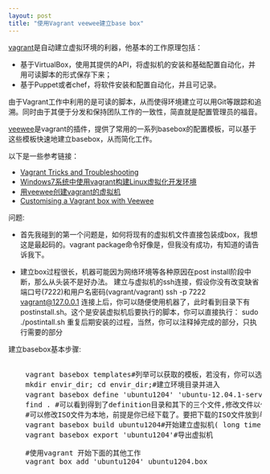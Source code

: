 ```yaml
---
layout: post
title: "使用Vagrant veewee建立base box"
---
```


[vagrant](http://vagrantup.com)是自动建立虚拟环境的利器，他基本的工作原理包括：

* 基于VirtualBox，使用其提供的API，将虚拟机的安装和基础配置自动化，并用可读脚本的形式保存下来；
* 基于Puppet或者chef，将软件安装和配置自动化，并且可记录。

由于Vagrant工作中利用的是可读的脚本，从而使得环境建立可以用Git等跟踪和追溯。同时由于其便于分发和保持团队工作的一致性，简直就是配置管理员的福音。

[veewee](https://github.com/jedi4ever/veewee/blob/master/doc/vagrant.md)是vagrant的插件，提供了常用的一系列basebox的配置模板，可以基于这些模板快速地建立basebox，从而简化工作。

以下是一些参考链接：

* [Vagrant Tricks and Troubleshooting](http://devops.me/2011/10/10/vagrant-tricks-and-troubleshooting/)
* [Windows7系统中使用vagrant构建Linux虚拟化开发环境](http://www.360ito.com/article/199.html)
* [用veewee创建vagrant的虚拟机](http://www.continuousdelivery.info/index.php/2011/11/04/veewee-vargrant/)
* [Customising a Vagrant box with Veewee](http://chrisyallop.com/2012/04/customising-a-vagrant-box-with-veewee/)

问题:

* 首先我碰到的第一个问题是，如何将现有的虚拟机文件直接包装成box，我想这是最起码的。vagrant package命令好像是，但我没有成功，有知道的请告诉我下。

* 建立box过程很长，机器可能因为网络环境等各种原因在post install阶段中断，那么从头装不是好办法。
   建立与虚拟机的ssh连接，假设你没有改变缺省端口号(7222)和用户名密码(vagrant/vagrant)
   ssh -p 7222 vagrant@127.0.0.1 
   连接上后，你可以随便使用机器了，此时看到目录下有postinstall.sh。这个是安装虚拟机后要执行的脚本，你可以直接执行：
   sudo ./postintall.sh
   重复后期安装的过程，当然，你可以注释掉完成的部分，只执行需要的部分

建立basebox基本步骤:

<pre class="prettyprint lang-cpp">

	vagrant basebox templates#列举可以获取的模板，若没有，你可以选择一个最接近的来进行编辑
    mkdir envir_dir; cd envir_dir;#建立环境目录并进入
    vagrant basebox define 'ubuntu1204' 'ubuntu-12.04.1-server-i386'#创建基本的环境配置定义
    find . #可以看到得到了definition目录和其下的三个文件,修改文件以便适合自己的要求
    #可以修改ISO文件为本地，前提是你已经下载了。要把下载的ISO文件放到与definition同级别的iso目录下
    vagrant basebox build ubuntu1204#开始建立虚拟机( long time .......zZZ^^^^)
    vagrant basebox export 'ubuntu1204'#导出虚拟机

    #使用vagrant 开始下面的其他工作
    vagrant box add 'ubuntu1204' ubuntu1204.box 
</pre>   
